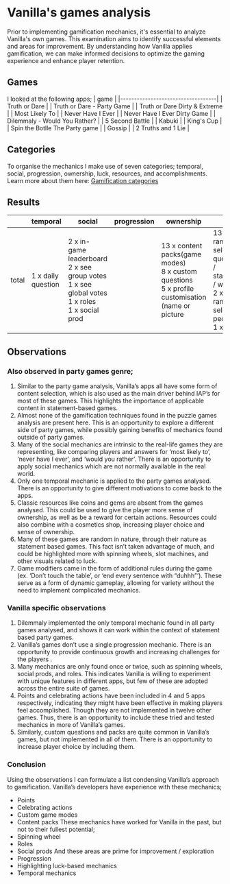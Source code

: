 # Vanilla's games analysis
Prior to implementing gamification mechanics, it's essential to analyze Vanilla's own games. This examination aims to identify successful elements and areas for improvement. By understanding how Vanilla applies gamification, we can make informed decisions to optimize the gaming experience and enhance player retention.

## Games
I looked at the following apps;
| game                              |
|-----------------------------------|
| Truth or Dare                     |
| Truth or Dare - Party Game        |
| Truth or Dare Dirty &amp; Extreme |
| Most Likely To                    |
| Never Have I Ever                 |
| Never Have I Ever Dirty Game      |
| Dilemmaly - Would You Rather?     |
| 5 Second Battle                   |
| Kabuki                            |
| King's Cup                        |
| Spin the Botlle The Party game    |
| Gossip                            |
| 2 Truths and 1 Lie                |

## Categories
To organise the mechanics I make use of seven categories; temporal, social, progression, ownership, luck, resources, and accomplishments. Learn more about them here: [Gamification categories](https://github.com/NickVanGerwen/GamificationForPlayerRetention/blob/Readme/GamificationCategories.md)

## Results
|       | temporal           | social                                                                                     | progression | ownership                                                                                      | luck                                                                                         | resources          | accomplishments                          |
|-------|--------------------|--------------------------------------------------------------------------------------------|-------------|------------------------------------------------------------------------------------------------|----------------------------------------------------------------------------------------------|--------------------|------------------------------------------|
| total | 1 x daily question | 2 x in-game leaderboard<br /> 2 x see group votes<br /> 1 x see global votes<br /> 1 x roles<br /> 1 x social prod |             | 13 x content packs(game modes)<br /> 8 x custom questions<br /> 5 x profile customisation (name or picture | 13 x randomly selected questions / statements / words<br /> 2 x randomly selected people<br /> 1 x wheel | 4 x game modifiers | 5 x points<br /> 4 x celebrate correct answers |


## Observations
### Also observed in party games genre;
1. Similar to the party game analysis, Vanilla’s apps all have some form of content selection, which is also used as the main driver behind IAP’s for most of these games. This highlights the importance of applicable content in statement-based games.
2. Almost none of the gamification techniques found in the puzzle games analysis are present here. This is an opportunity to explore a different side of party games, while possibly gaining benefits of mechanics found outside of party games. 
3. Many of the social mechanics are intrinsic to the real-life games they are representing, like comparing players and answers for ‘most likely to’, ‘never have I ever’, and ‘would you rather’. There is an opportunity to apply social mechanics which are not normally available in the real world.
4. Only one temporal mechanic is applied to the party games analysed. There is an opportunity to give different motivations to come back to the apps. 
5. Classic resources like coins and gems are absent from the games analysed. This could be used to give the player more sense of ownership, as well as be a reward for certain actions. Resources could also combine with a cosmetics shop, increasing player choice and sense of ownership.
6. Many of these games are random in nature, through their nature as statement based games. This fact isn’t taken advantage of much, and could be highlighted more with spinning wheels, slot machines, and other visuals related to luck.
7. Game modifiers came in the form of additional rules during the game (ex. ‘Don’t touch the table’, or ‘end every sentence with “duhhh”’). These serve as a form of dynamic gameplay, allowing for variety without the need to implement complicated mechanics.

### Vanilla specific observations
1. Dilemmaly implemented the only temporal mechanic found in all party games analysed, and shows it can work within the context of statement based party games. 
2. Vanilla’s games don’t use a single progression mechanic. There is an opportunity to provide continuous growth and increasing challenges for the players .
3. Many mechanics  are only found once or twice, such as spinning wheels, social prods, and roles. This indicates Vanilla is willing to experiment with unique features in different apps, but few of these are adopted across the entire suite of games.
4. Points and celebrating actions have been included in 4 and 5 apps respectively, indicating they might have been effective in making players feel accomplished. Though they are not implemented in twelve other games. Thus, there is an opportunity to include these tried and tested mechanics in more of Vanilla’s games.
5. Similarly, custom questions and packs are quite common in Vanilla’s games, but not implemented in all of them. There is an opportunity to increase player choice by including them.

### Conclusion
Using the observations I can formulate a list condensing Vanilla’s approach to gamification.
Vanilla’s developers have experience with these mechanics;
- Points
- Celebrating actions
- Custom game modes
- Content packs
These mechanics have worked for Vanilla in the past, but not to their fullest potential;
- Spinning wheel
- Roles
- Social prods
And these areas are prime for improvement / exploration
- Progression
- Highlighting luck-based mechanics
- Temporal mechanics

